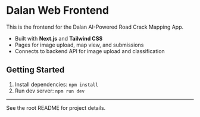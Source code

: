 # Dalan Web Frontend

This is the frontend for the Dalan AI-Powered Road Crack Mapping App.

- Built with **Next.js** and **Tailwind CSS**
- Pages for image upload, map view, and submissions
- Connects to backend API for image upload and classification

## Getting Started

1. Install dependencies: `npm install`
2. Run dev server: `npm run dev`

---

See the root README for project details.
